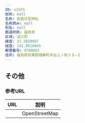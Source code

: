 ```yaml
---
ID: v1SFG
総称: null
名称: 佐倉宗吾神社
名称読み: null
別名: null
都道府県: 福島県
区域: 浪江町
緯度: 37.2859887
経度: 141.0010845
郵便番号: 9790603
住所: 福島県双葉郡楢葉町井出上ノ岡３８−２
---
```


## その他

### 参考URL

| URL | 説明          |
| --- | ------------- |
|     | OpenStreetMap |
